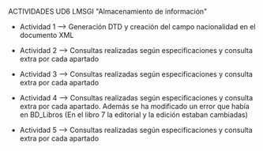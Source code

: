 ACTIVIDADES UD6 LMSGI "Almacenamiento de información"

- Actividad 1 --> Generación DTD y creación del campo nacionalidad en el documento XML

- Actividad 2 --> Consultas realizadas según especificaciones y consulta extra por cada apartado

- Actividad 3 --> Consultas realizadas según especificaciones y consulta extra por cada apartado

- Actividad 4 --> Consultas realizadas según especificaciones y consulta extra por cada apartado. Además se ha modificado un error que había en BD_Libros (En el libro 7 la editorial y la edición estaban cambiadas)

- Actividad 5 --> Consultas realizadas según especificaciones y consulta extra por cada apartado